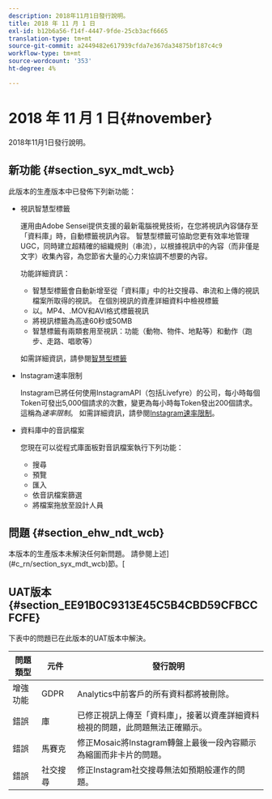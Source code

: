 ```yaml
---
description: 2018年11月1日發行說明。
title: 2018 年 11 月 1 日
exl-id: b12b6a56-f14f-4447-9fde-25cb3acf6665
translation-type: tm+mt
source-git-commit: a2449482e617939cfda7e367da34875bf187c4c9
workflow-type: tm+mt
source-wordcount: '353'
ht-degree: 4%

---
```


# 2018 年 11 月 1 日{#november}

2018年11月1日發行說明。

## 新功能 {#section_syx_mdt_wcb}

此版本的生產版本中已發佈下列新功能：

* 視訊智慧型標籤

   運用由Adobe Sensei提供支援的最新電腦視覺技術，在您將視訊內容儲存至「資料庫」時，自動標籤視訊內容。 智慧型標籤可協助您更有效率地管理UGC，同時建立超精確的組織規則（串流），以根據視訊中的內容（而非僅是文字）收集內容，為您節省大量的心力來協調不想要的內容。

   功能詳細資訊：

   * 智慧型標籤會自動新增至從「資料庫」中的社交搜尋、串流和上傳的視訊檔案所取得的視訊。 在個別視訊的資產詳細資料中檢視標籤
   * 以。MP4、.MOV和AVI格式標籤視訊
   * 將視訊標籤為高達60秒或50MB
   * 智慧標籤有兩類套用至視訊：功能（動物、物件、地點等）和動作（跑步、走路、唱歌等）

   如需詳細資訊，請參閱[智慧型標籤](/help/using/c-features-livefyre/c-smart-tags/c-smart-tags.md#c_smart_tags)

* Instagram速率限制

   Instagram已將任何使用InstagramAPI（包括Livefyre）的公司，每小時每個Token可發出5,000個請求的次數，變更為每小時每Token發出200個請求。 這稱為&#x200B;*速率限制*。 如需詳細資訊，請參閱[Instagram速率限制](/help/using/c-streams/c-instagram-rate-limiting.md)。

* 資料庫中的音訊檔案

   您現在可以從程式庫面板對音訊檔案執行下列功能：

   * 搜尋
   * 預覽
   * 匯入
   * 依音訊檔案篩選
   * 將檔案拖放至設計人員

## 問題 {#section_ehw_ndt_wcb}

本版本的生產版本未解決任何新問題。 請參閱上述](#c_rn/section_syx_mdt_wcb)節。[

## UAT版本{#section_EE91B0C9313E45C5B4CBD59CFBCCFCFE}

下表中的問題已在此版本的UAT版本中解決。

| **問題類型** | **元件** | **發行說明** |
|---|---|---|
| 增強功能 | GDPR | Analytics中前客戶的所有資料都將被刪除。 |
| 錯誤 | 庫 | 已修正視訊上傳至「資料庫」，接著以資產詳細資料檢視的問題，此問題無法正確顯示。 |
| 錯誤 | 馬賽克 | 修正Mosaic將Instagram轉盤上最後一段內容顯示為縮圖而非卡片的問題。 |
| 錯誤 | 社交搜尋 | 修正Instagram社交搜尋無法如預期般運作的問題。 |
